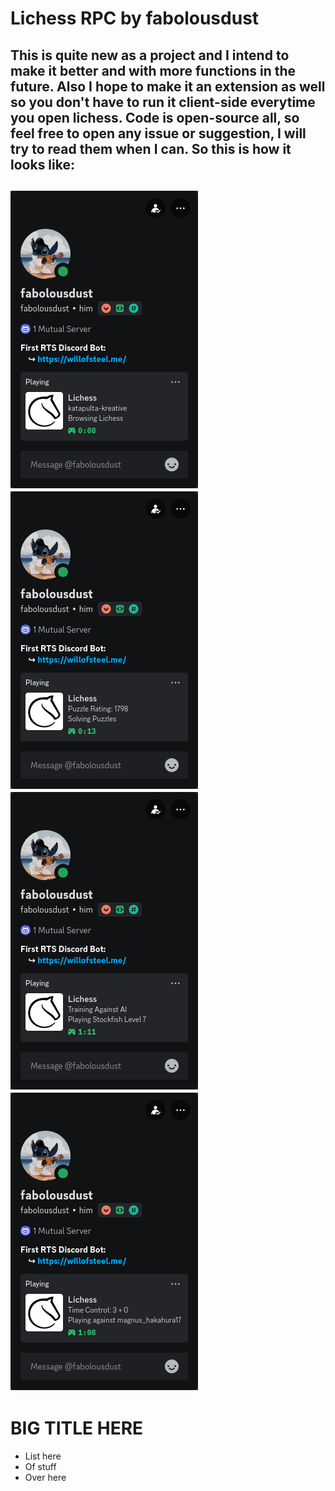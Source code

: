 # Lichess RPC by fabolousdust

This is quite new as a project and I intend to make it better and with more functions in the future. Also I hope to make it an extension as well so you don't have to run it client-side everytime you open lichess. Code is open-source all, so feel free to open any issue or suggestion, I will try to read them when I can. So this is how it looks like:
---
![](lichess_rpc_first.png) ![](lichess_rpc_second.png)
![](lichess_rpc_third.png) ![](lichess_rpc_fourth.png)
---

# BIG TITLE HERE

- List here  
- Of stuff  
- Over here  
